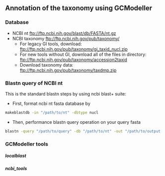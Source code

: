 ## Annotation of the taxonomy using GCModeller

### Database
+ NCBI nt
  ftp://ftp.ncbi.nih.gov/blast/db/FASTA/nt.gz
+ NCBI taxonomy
  ftp://ftp.ncbi.nih.gov/pub/taxonomy/
  + For legacy GI tools, download: ftp://ftp.ncbi.nih.gov/pub/taxonomy/gi_taxid_nucl.zip
  + For new tools without GI, download all of the files in directory: ftp://ftp.ncbi.nih.gov/pub/taxonomy/accession2taxid 
  + Download taxonomy data: ftp://ftp.ncbi.nih.gov/pub/taxonomy/taxdmp.zip
  
### Blastn query of NCBI nt

This is the standard blastn steps by using ncbi blast+ suite:

+ First, format ncbi nt fasta database by
```bash
makeblastdb -in "/path/to/nt" -dbtype nucl
```
+ Then, performance blastn query operation on your query fasta
```bash
blastn -query "/path/to/query" -db "/path/to/nt" -out "/path/to/output.txt" -evalue 1e-5 -num_threads <int/cpu_cores> ...[additionals]
```

### GCModeller tools

##### localblast
##### ncbi_tools 
